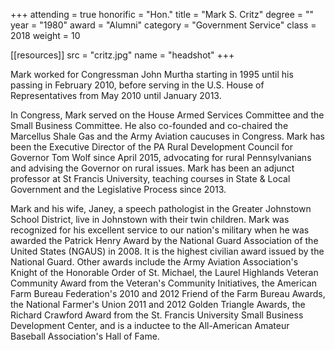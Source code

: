 +++
attending = true
honorific = "Hon."
title     = "Mark S. Critz"
degree    = ""
year      = "1980"
award     = "Alumni"
category  = "Government Service"
class     = 2018
weight    = 10

[[resources]]
  src  = "critz.jpg"
  name = "headshot"
+++

Mark worked for Congressman John Murtha starting in 1995 until his passing in February 2010, before serving in the U.S. House of Representatives from May 2010 until January 2013.

In Congress, Mark served on the House Armed Services Committee and the Small Business Committee. He also co-founded and co-chaired the Marcellus Shale Gas and the Army Aviation caucuses in Congress. Mark has been the Executive Director of the PA Rural Development Council for Governor Tom Wolf since April 2015, advocating for rural Pennsylvanians and advising the Governor on rural issues. Mark has been an adjunct professor at St Francis University, teaching courses in State & Local Government and the Legislative Process since 2013.

Mark and his wife, Janey, a speech pathologist in the Greater Johnstown School District, live in Johnstown with their twin children. Mark was recognized for his excellent service to our nation's military when he was awarded the Patrick Henry Award by the National Guard Association of the United States (NGAUS) in 2008. It is the highest civilian award issued by the National Guard.
Other awards include the Army Aviation Association's Knight of the Honorable Order of St. Michael, the Laurel Highlands Veteran Community Award from the Veteran's Community Initiatives, the American Farm Bureau Federation's 2010 and 2012 Friend of the Farm Bureau Awards, the National Farmer's Union 2011 and 2012 Golden Triangle Awards, the Richard Crawford Award from the St. Francis University Small Business Development Center, and is a inductee to the All-American Amateur Baseball Association's Hall of Fame.
